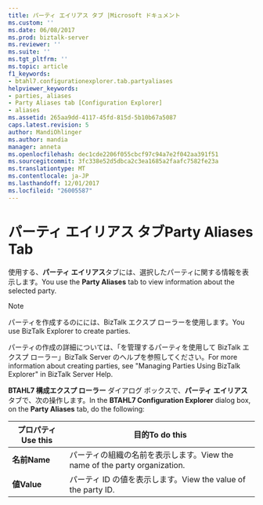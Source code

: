 ```yaml
---
title: パーティ エイリアス タブ |Microsoft ドキュメント
ms.custom: ''
ms.date: 06/08/2017
ms.prod: biztalk-server
ms.reviewer: ''
ms.suite: ''
ms.tgt_pltfrm: ''
ms.topic: article
f1_keywords:
- btahl7.configurationexplorer.tab.partyaliases
helpviewer_keywords:
- parties, aliases
- Party Aliases tab [Configuration Explorer]
- aliases
ms.assetid: 265aa9dd-4117-45fd-815d-5b10b67a5087
caps.latest.revision: 5
author: MandiOhlinger
ms.author: mandia
manager: anneta
ms.openlocfilehash: dec1cde2206f055cbcf97c94a7e2f042aa391f51
ms.sourcegitcommit: 3fc338e52d5dbca2c3ea1685a2faafc7582fe23a
ms.translationtype: MT
ms.contentlocale: ja-JP
ms.lasthandoff: 12/01/2017
ms.locfileid: "26005587"
---
```

# <a name="party-aliases-tab"></a><span data-ttu-id="75d01-102">パーティ エイリアス タブ</span><span class="sxs-lookup"><span data-stu-id="75d01-102">Party Aliases Tab</span></span>
<span data-ttu-id="75d01-103">使用する、**パーティ エイリアス**タブには、選択したパーティに関する情報を表示します。</span><span class="sxs-lookup"><span data-stu-id="75d01-103">You use the **Party Aliases** tab to view information about the selected party.</span></span>  
  
> [!NOTE]
>  <span data-ttu-id="75d01-104">パーティを作成するのにには、BizTalk エクスプ ローラーを使用します。</span><span class="sxs-lookup"><span data-stu-id="75d01-104">You use BizTalk Explorer to create parties.</span></span>  
  
 <span data-ttu-id="75d01-105">パーティの作成の詳細については、「を管理するパーティを使用して BizTalk エクスプ ローラー」BizTalk Server のヘルプを参照してください。</span><span class="sxs-lookup"><span data-stu-id="75d01-105">For more information about creating parties, see "Managing Parties Using BizTalk Explorer" in BizTalk Server Help.</span></span>  
  
 <span data-ttu-id="75d01-106">**BTAHL7 構成エクスプ ローラー**  ダイアログ ボックスで、**パーティ エイリアス** タブで、次の操作します。</span><span class="sxs-lookup"><span data-stu-id="75d01-106">In the **BTAHL7 Configuration Explorer** dialog box, on the **Party Aliases** tab, do the following:</span></span>  
  
|<span data-ttu-id="75d01-107">プロパティ</span><span class="sxs-lookup"><span data-stu-id="75d01-107">Use this</span></span>|<span data-ttu-id="75d01-108">目的</span><span class="sxs-lookup"><span data-stu-id="75d01-108">To do this</span></span>|  
|--------------|----------------|  
|<span data-ttu-id="75d01-109">**名前**</span><span class="sxs-lookup"><span data-stu-id="75d01-109">**Name**</span></span>|<span data-ttu-id="75d01-110">パーティの組織の名前を表示します。</span><span class="sxs-lookup"><span data-stu-id="75d01-110">View the name of the party organization.</span></span>|  
|<span data-ttu-id="75d01-111">**値**</span><span class="sxs-lookup"><span data-stu-id="75d01-111">**Value**</span></span>|<span data-ttu-id="75d01-112">パーティ ID の値を表示します。</span><span class="sxs-lookup"><span data-stu-id="75d01-112">View the value of the party ID.</span></span>|